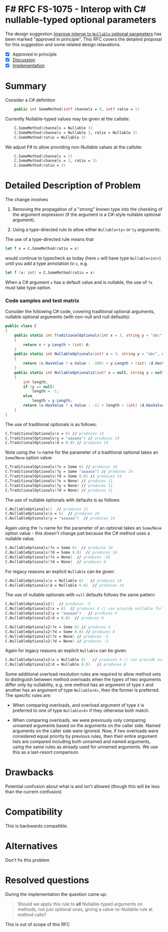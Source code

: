 # F# RFC FS-1075 - Interop with C# nullable-typed optional parameters

The design suggestion [Improve interop to `Nullable` optional parameters](https://github.com/fsharp/fslang-suggestions/issues/774) has been marked "approved in principle".
This RFC covers the detailed proposal for this suggestion and some related design relaxations.

* [x] Approved in principle
* [x] [Discussion](https://github.com/fsharp/fslang-design/issues/428)
* [x] [Implementation](https://github.com/dotnet/fsharp/pull/7296)

# Summary
[summary]: #summary

Consider a C# definition 
```fsharp
    public int SomeMethod(int? channels = 0, int? ratio = 1)
```
Currently Nullable-typed values may be given at the callsite:
```fsharp
    C.SomeMethod(channels = Nullable 3)
    C.SomeMethod(channels = Nullable 3, ratio = Nullable 3)
    C.SomeMethod(ratio = Nullable 3)
```
We adjust F# to allow providing non-Nullable values at the callsite:
```fsharp
    C.SomeMethod(channels = 3)
    C.SomeMethod(channels = 3, ratio = 3)
    C.SomeMethod(ratio = 3)
```

# Detailed Description of Problem

The change involves

1. Removing the propagation of a "strong" known type into the checking of the argument expression (if the argument is a C#-style nullable optional argument).

2. Using a type-directed rule to allow either `Nullable<ty>` or `ty` arguments. 

The use of a type-directed rule means that

```fsharp
let f x = C.SomeMethod(ratio = x)
```

would continue to typecheck as today (here `x` will have type `Nullable<int>`) until you add a type annotation to `x`, e.g.

```fsharp
let f (x: int) = C.SomeMethod(ratio = x)
```

When a C# argument `x` has a default value and is nullable, the use of `?x` must take type option.

### Code samples and test matrix

Consider the following C# code, covering traditional optional arguments, nullable optional arguments (with non-null and null defaults):
```csharp
public class C
{
    public static int TraditionalOptionals(int x = 3, string y = "abc", double d = 5.0)
    {
        return x + y.Length + (int) d;
    }
    public static int NullableOptionals(int? x = 3, string y = "abc", double? d = 5.0)
    {
        return (x.HasValue ? x.Value : -100) + y.Length + (int) (d.HasValue ? d.Value : 0.0);
    }
    public static int NullableOptionals2(int? x = null, string y = null, double? d = null)
    {
        int length;
        if (y == null)
            length = -1;
        else
            length = y.Length;
        return (x.HasValue ? x.Value : -1) + length + (int) (d.HasValue ? d.Value : -1.0);
    }
}
```
The use of traditional optionals is as follows:
```fsharp
C.TraditionalOptionals(x = 6) // produces 14
C.TraditionalOptionals(y = "aaaaaa") // produces 14
C.TraditionalOptionals(d = 8.0) // produces 14
```
Note using the `?x` name for the parameter of a traditional optional takes an `Some`/`None` option value:
```fsharp
C.TraditionalOptionals(?x = Some 6) // produces 14
C.TraditionalOptionals(?y = Some "aaaaaa") // produces 14
C.TraditionalOptionals(?d = Some 8.0) // produces 14
C.TraditionalOptionals(?x = None) // produces 11
C.TraditionalOptionals(?y = None) // produces 11
C.TraditionalOptionals(?d = None) // produces 11
```
The use of nullable optionals with defaults is as follows:
```fsharp
C.NullableOptionals()  // produces 11
C.NullableOptionals(x = 6)  // produces 14
C.NullableOptionals(y = "aaaaaa")  // produces 14
```
Again using the `?x` name for the parameter of an optional takes an `Some`/`None` option value - this doesn't change just because the C# method uses a nullable value.
```fsharp
C.NullableOptionals(?x = Some 6)  // produces 14
C.NullableOptionals(?d = Some 8.0)  // produces 14
C.NullableOptionals(?x = None)  // produces -92
C.NullableOptionals(?d = None)  // produces 6
```
For legacy reasons an explicit `Nullable` can be given:
```fsharp
C.NullableOptionals(x = Nullable 6)   // produces 14 
C.NullableOptionals(d = Nullable 8.0)  // produces 14
```
The use of nullable optionals with `null` defaults follows the same pattern
```fsharp
C.NullableOptionals2()  // produces -3
C.NullableOptionals2(x = 6)  // produces 4 // can provide nullable for legacy
C.NullableOptionals2(y = "aaaaaa")   // produces 4
C.NullableOptionals2(d = 8.0)  // produces 6 

C.NullableOptionals2(?x = Some 6) // produces 4
C.NullableOptionals2(?d = Some 8.0) // produces 6
C.NullableOptionals2(?x = None) // produces -3
C.NullableOptionals2(?d = None) // produces -3
```
Again for legacy reasons an explicit `Nullable` can be given:
```fsharp
C.NullableOptionals2(x = Nullable 6)   // produces 4 // can provide nullable for legacy
C.NullableOptionals2(d = Nullable 8.0)   // produces 6 
```

Some additional overload resolution rules are required to allow method sets to distinguish between method overloads when the types of two arguments differ only by nullability, e.g. one method has an argument of type `X` and another has an argument of type `Nullable<X>`, then the former is preferred.  The specific rules are:

* When comparing overloads, and overload argument of type `X` is preferred to one of type `Nullable<X>` if they otherwise both match.

* When comparing overloads, we were previously only comparing unnamed arguments based on the arguments on the caller side.  Named arguments on the caller side were ignored.   Now, if two overloads were considered equal priority by previous rules, then their entire argument lists are compared including both unnamed and named arguments, using the same rules as already used for unnamed arguments.  We use this as a last-resort comparison.


# Drawbacks
[drawbacks]: #drawbacks

Potential confusion about what is and isn't allowed (though this will be less than the current confusion)

# Compatibility
[compatibility]: #compatibility

This is backwards compatible.

# Alternatives
[alternatives]: #alternatives

Don't fix this problem

# Resolved questions
[unresolved]: #unresolved-questions

During the implementation the question came up:

> Should we apply this rule to **all** Nullable-typed arguments on methods, not just optional ones, giving a value-to-Nullable rule at method calls?

This is out of scope of this RFC

